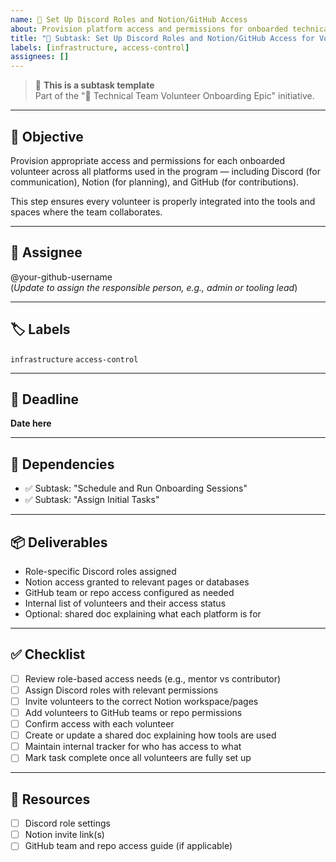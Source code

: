 ```yaml
---
name: 📝 Set Up Discord Roles and Notion/GitHub Access
about: Provision platform access and permissions for onboarded technical volunteers.
title: "📝 Subtask: Set Up Discord Roles and Notion/GitHub Access for Volunteers"
labels: [infrastructure, access-control]
assignees: []
---
```


> 📣 **This is a subtask template**  
> Part of the "📣 Technical Team Volunteer Onboarding Epic" initiative.

---

## 🎯 Objective

Provision appropriate access and permissions for each onboarded volunteer across all platforms used in the program — including Discord (for communication), Notion (for planning), and GitHub (for contributions).

This step ensures every volunteer is properly integrated into the tools and spaces where the team collaborates.

---

## 👤 Assignee

@your-github-username  
(*Update to assign the responsible person, e.g., admin or tooling lead*)

---

## 🏷️ Labels

`infrastructure` `access-control`

---

## 📅 Deadline

**Date here**

---

## 🔗 Dependencies

- ✅ Subtask: "Schedule and Run Onboarding Sessions"
- ✅ Subtask: "Assign Initial Tasks"

---

## 📦 Deliverables

- Role-specific Discord roles assigned
- Notion access granted to relevant pages or databases
- GitHub team or repo access configured as needed
- Internal list of volunteers and their access status
- Optional: shared doc explaining what each platform is for

---

## ✅ Checklist

- [ ] Review role-based access needs (e.g., mentor vs contributor)
- [ ] Assign Discord roles with relevant permissions
- [ ] Invite volunteers to the correct Notion workspace/pages
- [ ] Add volunteers to GitHub teams or repo permissions
- [ ] Confirm access with each volunteer
- [ ] Create or update a shared doc explaining how tools are used
- [ ] Maintain internal tracker for who has access to what
- [ ] Mark task complete once all volunteers are fully set up

---

## 📘 Resources

- [ ] Discord role settings
- [ ] Notion invite link(s)
- [ ] GitHub team and repo access guide (if applicable)
